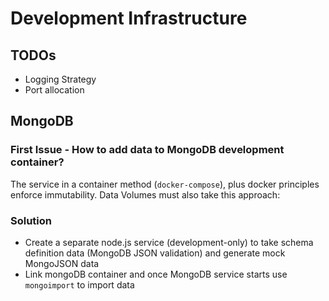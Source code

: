 # Development Infrastructure

## TODOs
* Logging Strategy
* Port allocation

## MongoDB

### First Issue - How to add data to MongoDB development container?
The service in a container method (`docker-compose`), plus docker principles enforce immutability. Data Volumes must also take this approach:

### Solution
* Create a separate node.js service (development-only) to take schema definition data (MongoDB JSON validation) and generate mock MongoJSON data
* Link mongoDB container and once MongoDB service starts use `mongoimport` to import data
